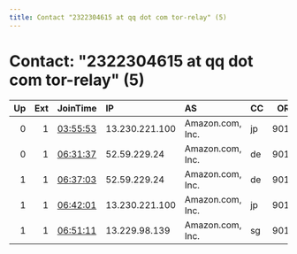```yaml
---
title: Contact "2322304615 at qq dot com tor-relay" (5)
---
```


# Contact: "2322304615 at qq dot com tor-relay" (5)

|   Up |   Ext | JoinTime                                                                                            | IP             | AS               | CC   |   ORp |   Dirp | OS    | Version   | Nickname         |   eFamMembers |
|-----:|------:|:----------------------------------------------------------------------------------------------------|:---------------|:-----------------|:-----|------:|-------:|:------|:----------|:-----------------|--------------:|
|    0 |     1 | [03:55:53](https://metrics.torproject.org/rs.html#details/FD3AA076C33045C59BB58716CBB7313808FD3E8E) | 13.230.221.100 | Amazon.com, Inc. | jp   |  9011 |     80 | Linux | 0.4.1.6   | lexbellTokyo     |             1 |
|    0 |     1 | [06:31:37](https://metrics.torproject.org/rs.html#details/E518B823E33CE3949E328B4492E17AB95C30AD33) | 52.59.229.24   | Amazon.com, Inc. | de   |  9011 |     80 | Linux | 0.4.1.6   | lexbellFrankfurt |             1 |
|    1 |     1 | [06:37:03](https://metrics.torproject.org/rs.html#details/B8FEF8A50A221CFBF312FA6F5135BB4D3E746CDA) | 52.59.229.24   | Amazon.com, Inc. | de   |  9011 |     80 | Linux | 0.4.1.6   | lexbellFrankfurt |             1 |
|    1 |     1 | [06:42:01](https://metrics.torproject.org/rs.html#details/4DB6CBD753FB72A80D0E1323D77A0445E05C8345) | 13.230.221.100 | Amazon.com, Inc. | jp   |  9011 |     80 | Linux | 0.4.1.6   | lexbellTokyo     |             1 |
|    1 |     1 | [06:51:11](https://metrics.torproject.org/rs.html#details/F95E3AEBCBB2145CFA1C5C194C99514272195628) | 13.229.98.139  | Amazon.com, Inc. | sg   |  9011 |     80 | Linux | 0.4.1.6   | lexbellSingapore |             1 |
